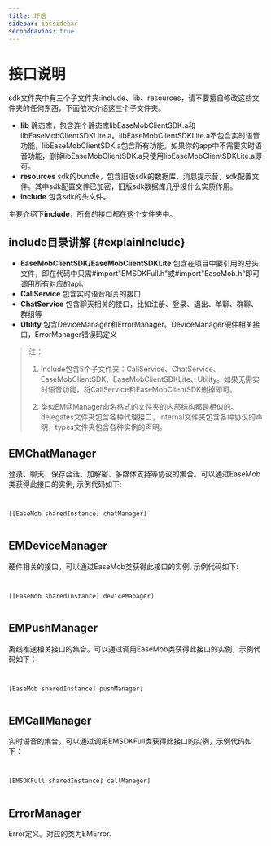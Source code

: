 ```yaml
---
title: 环信
sidebar: iossidebar
secondnavios: true
---
```


# 接口说明

sdk文件夹中有三个子文件夹:include、lib、resources，请不要擅自修改这些文件夹的任何东西，下面依次介绍这三个子文件夹。

* **lib** 静态库，包含连个静态库libEaseMobClientSDK.a和libEaseMobClientSDKLite.a。libEaseMobClientSDKLite.a不包含实时语音功能，libEaseMobClientSDK.a包含所有功能。如果你的app中不需要实时语音功能，删掉libEaseMobClientSDK.a只使用libEaseMobClientSDKLite.a即可。
* **resources** sdk的bundle，包含旧版sdk的数据库、消息提示音，sdk配置文件。其中sdk配置文件已加密，旧版sdk数据库几乎没什么实质作用。
* **include** 包含sdk的头文件。

主要介绍下**include**，所有的接口都在这个文件夹中。

## include目录讲解 {#explainInclude}

* **EaseMobClientSDK/EaseMobClientSDKLite** 包含在项目中要引用的总头文件，即在代码中只需#import"EMSDKFull.h"或#import"EaseMob.h"即可调用所有对应的api。
* **CallService** 包含实时语音相关的接口
* **ChatService** 包含聊天相关的接口，比如注册、登录、退出、单聊、群聊、群组等
* **Utility** 包含DeviceManager和ErrorManager。DeviceManager硬件相关接口，ErrorManager错误码定义

> 注：
> 
>1. include包含5个子文件夹：CallService、ChatService、EaseMobClientSDK、EaseMobClientSDKLite、Utility。如果无需实时语音功能，将CallService和EaseMobClientSDK删掉即可。
>
>2. 类似EM@Manager命名格式的文件夹的内部结构都是相似的。delegates文件夹包含各种代理接口，internal文件夹包含各种协议的声明，types文件夹包含各种实例的声明。

## EMChatManager

登录、聊天、保存会话、加解密、多媒体支持等协议的集合。可以通过EaseMob类获得此接口的实例, 示例代码如下:

<pre class="hll"><code class="language-java">

[[EaseMob sharedInstance] chatManager]

</code></pre>

## EMDeviceManager

硬件相关的接口。可以通过EaseMob类获得此接口的实例, 示例代码如下:

<pre class="hll"><code class="language-java">

[[EaseMob sharedInstance] deviceManager]

</code></pre>

## EMPushManager

离线推送相关接口的集合。可以通过调用EaseMob类获得此接口的实例，示例代码如下：

<pre class="hll"><code class="language-java">

[EaseMob sharedInstance] pushManager]

</code></pre>

## EMCallManager

实时语音的集合。可以通过调用EMSDKFull类获得此接口的实例，示例代码如下：

<pre class="hll"><code class="language-java">

[EMSDKFull sharedInstance] callManager]

</code></pre>

## ErrorManager

Error定义。对应的类为EMError.
